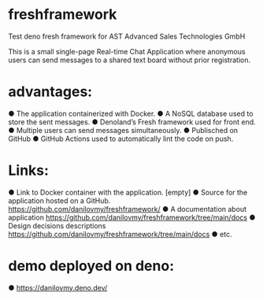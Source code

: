 # freshframework
Test deno fresh framework for AST Advanced Sales Technologies GmbH

This is a small single-page Real-time Chat Application where anonymous
users can send messages to a shared text board without prior registration.

# advantages:
● The application containerized with Docker.
● A NoSQL database used to store the sent messages.
● Denoland’s Fresh framework used for front end.
● Multiple users can send messages simultaneously.
● Publisched on GitHub
● GitHub Actions used to automatically lint the code on push.


# Links:
● Link to Docker container with the application. [empty]
● Source for the application hosted on a GitHub. https://github.com/danilovmy/freshframework/ 
● A documentation about application https://github.com/danilovmy/freshframework/tree/main/docs
● Design decisions descriptions https://github.com/danilovmy/freshframework/tree/main/docs
● etc.

# demo deployed on deno:
● https://danilovmy.deno.dev/